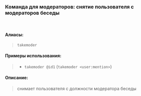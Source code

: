 ### **Команда для модераторов: снятие пользователя с модераторов беседы**
<br>

#### **Алиасы**:
> `takemoder`


#### **Примеры использования**:
> - `takemoder @id1` (`takemoder <user:mention>`)

#### **Описание**:
> снимает пользователя с должности модератора беседы
